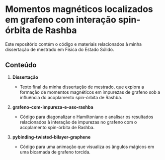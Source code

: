 # Momentos magnéticos localizados em grafeno com interação spin-órbita de Rashba

Este repositório contém o código e materiais relacionados à minha dissertação de mestrado em Física do Estado Sólido.

## Conteúdo

1. **Dissertação**
   - Texto final da minha dissertação de mestrado, que explora a formação de momentos magnéticos em impurezas de grafeno sob a influência do acoplamento spin-órbita de Rashba.

2. **grafeno-com-impureza-e-aso-rashba**
   - Código para diagonalizar o Hamiltoniano e analisar os resultados relacionados à interação de impurezas no grafeno com o acoplamento spin-órbita de Rashba.

3. **pybinding-twisted-bilayer-graphene**
   - Código para uma animação que visualiza os ângulos mágicos em uma bicamada de grafeno torcida. 
